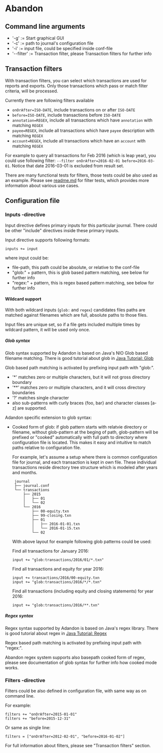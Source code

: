 # Abandon

## Command line arguments

 - '-g' := Start graphical GUI
 - '-c' <conf-file> := path to journal's configuration file
 - '-i' <input-file> := input file, could be specified inside conf-file
 - '--filter' <filter-definition> := Transaction filter, please Transaction filters for further info

## Transaction filters

With transaction filters, you can select which transactions are used for reports and exports.
Only those transactions which pass or match filter criteria, will be processed.

Currently there are following filters available
 
 - `onOrAfter=ISO-DATE`, include transactions on or after `ISO-DATE`
 - `before=ISO-DATE`, include transactions before `ISO-DATE`
 - `annotation=REGEX`, include all transactions which have `annotation` with matching `REGEX`
 - `payee=REGEX`, include all transactions which have `payee` description with matching `REGEX` 
 - `account=REGEX`, include all transactions which have an `account` with matching `REGEX`

For example to query all transactions for Feb 2016 (which is leap year), you could use following filter:
 `--filter onOrAfter=2016-02-01 before=2016-03-01`. Notice that date 2016-03-01 is excluded from result set. 

There are many functional tests for filters, those tests could be also used as an example.
Please see [readme.md](tests/sclT0005-filters/readme.md) for filter tests, which provides more 
information about various use cases.

## Configuration file


### Inputs -directive

Input directive defines primary inputs for this particular journal. 
There could be other "include" directives inside these primary inputs.

Input directive supports following formats:

	inputs += input

where input could be:
 
 - file-path, this path could be absolute, or relative to the conf-file
 - "glob:" + pattern, this is glob based pattern matching, see below for further info
 - "regex:" + pattern, this is regex based pattern matching, see below for further info
      
#### Wildcard support

With both wildcard inputs (`glob:` and `regex`) candidates files paths are matched 
against filenames which are full, absolute paths to those files.

Input files are unique set, so if a file gets included multiple times by wildcard pattern,
it will be used only once. 

##### Glob syntax

Glob syntax supported by Adandon is based on Java's NIO Glob based filename matching.
There is good tutorial about glob in 
[Java Tutorial: Glob](https://docs.oracle.com/javase/tutorial/essential/io/fileOps.html#glob)
 
Glob based path matching is activated by prefixing input path with "glob:".
  
 - '*' matches zero or multiple characters, but it will not gross directory boundary
 - '**' matches zero or multiple characters, and it will cross directory boundaries
 - '?' matches single character 
 - also sub-patterns with curly braces {foo, bar} and character classes [a-z] are supported.
  
 Adandon specific extension to glob syntax:
 
 - Cooked form of glob: if glob pattern starts with relatvie directory or filename, 
   without glob-pattern at the beging of path, glob-pattern will be prefixed 
   or "cooked" automatically with full path to directory where configuration 
   file is located.   This makes it easy and intuitive to match paths relative to 
   configuration file.  

   For example, let's assume a setup where there is common configuration file for journal, 
   and each transaction is kept in own file. These individual transactions reside directory 
   tree structure which is modeled after years and months.

   ```
	journal
	├── journal.conf
	└── transactions
	    ├── 2015
	    │   ├── 01
	    │   └── 02
	    └── 2016
	        ├── 00-equity.txn
	        ├── 99-closing.txn
	        ├── 01
	        │   ├── 2016-01-01.txn
	        │   └── 2016-01-15.txn
	        └── 02
   ```

   With above layout for example following glob patterns could be used:

   Find all transactions for January 2016:

   `input += "glob:transactions/2016/01/*.txn"`

   Find all transactions and equity for year 2016:

   ```
   input += transactions/2016/00-equity.txn
   input += "glob:transactions/2016/*/*.txn"
   ```

   Find all transactions (including equity and closing statements) 
   for year 2016:

   `input += "glob:transactions/2016/**.txn"`


##### Regex syntax

Regex syntax supported by Adandon is based on Java's regex library.
There is good tutorial about regex in 
[Java Tutorial: Regex](https://docs.oracle.com/javase/tutorial/essential/regex/index.html)

Regex based path matching is activated by prefixing input path with "regex:". 

Abandon regex system supports also basepath cooked form of regex, please see 
documentation of glob syntax for further info how cooked mode works.

### Filters -directive

Filters could be also defined in configuration file, with same way as on command line.

For example:
```
filters += "onOrAfter=2015-01-01"
filters += "before=2015-12-31"
```

Or same as single line:

`filters = ["onOrAfter=2012-02-01", "before=2016-01-02"]`

For full information about filters, please see "Transaction filters" section.
